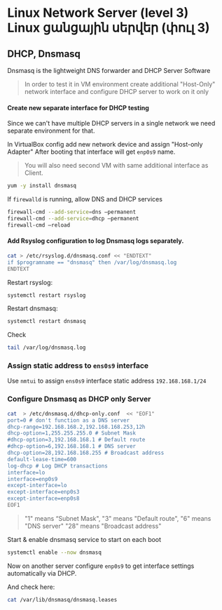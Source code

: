 # Linux Network Server (level 3) <br /> Linux ցանցային սերվեր (փուլ 3)

## DHCP, Dnsmasq

Dnsmasq is the lightweight DNS forwarder and DHCP Server Software

> In order to test it in VM environment create additional "Host-Only" network interface
> and configure DHCP server to work on it only 

#### Create new separate interface for DHCP testing

Since we can't have multiple DHCP servers in a single network we need separate environment for that.

In VirtualBox config add new network device and assign "Host-only Adapter"
After booting that interface will get `enp0s9` name.

> You will also need second VM with same additional interface as Client.


```bash
yum -y install dnsmasq
```

If `firewalld` is running, allow DNS and DHCP services
```bash
firewall-cmd --add-service=dns –permanent
firewall-cmd --add-service=dhcp –permanent
firewall-cmd –reload
```


#### Add **Rsyslog** configuration to log Dnsmasq logs separately.

```bash
cat > /etc/rsyslog.d/dnsmasq.conf << "ENDTEXT"
if $programname == "dnsmasq" then /var/log/dnsmasq.log
ENDTEXT

```

Restart rsyslog:
```bash
systemctl restart rsyslog
```

Restart dnsmasq:
```bash
systemctl restart dnsmasq 
```

Check

```bash
tail /var/log/dnsmasq.log
```

### Assign static address to `ens0s9` interface 

Use `nmtui` to assign `ens0s9` interface static address `192.168.168.1/24`


### Configure Dnsmasq as DHCP only Server

```bash
cat  > /etc/dnsmasq.d/dhcp-only.conf  << "EOF1"
port=0 # don't function as a DNS server
dhcp-range=192.168.168.2,192.168.168.253,12h
dhcp-option=1,255.255.255.0 # Subnet Mask
#dhcp-option=3,192.168.168.1 # Default route
#dhcp-option=6,192.168.168.1 # DNS server
dhcp-option=28,192.168.168.255 # Broadcast address
default-lease-time=600
log-dhcp # Log DHCP transactions
interface=lo
interface=enp0s9
except-interface=lo
except-interface=enp0s3
except-interface=enp0s8
EOF1

```

> "1" means “Subnet Mask", 
> "3" means "Default route",
> "6" means "DNS server" 
> "28" means "Broadcast address"

Start & enable dnsmasq service to start on each boot
```bash
systemctl enable --now dnsmasq
```


Now on another server configure `enp0s9` to get interface settings automatically via DHCP.

And check here:

```bash
cat /var/lib/dnsmasq/dnsmasq.leases
```

